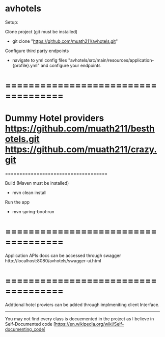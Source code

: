 # avhotels

Setup:

Clone project (git must be installed)
- git clone "https://github.com/muath211/avhotels.git"

Configure third party endpoints
- navigate to yml config files "avhotels/src/main/resources/application-{profile}.yml"
  and configure your endpoints
  
====================================
====================================
Dummy Hotel providers
https://github.com/muath211/besthotels.git
https://github.com/muath211/crazy.git
====================================
====================================

Build (Maven must be installed)
- mvn clean install

Run the app
- mvn spring-boot:run


====================================
====================================
Application APIs docs can be accessed through swagger
http://localhost:8080/avhotels/swagger-ui.html


====================================
====================================
Addtional hotel proviers can be added through implmeniting client Interface.


*********************************
You may not find every class is docuemented in the project as I believe in Self-Documented code [https://en.wikipedia.org/wiki/Self-documenting_code]

